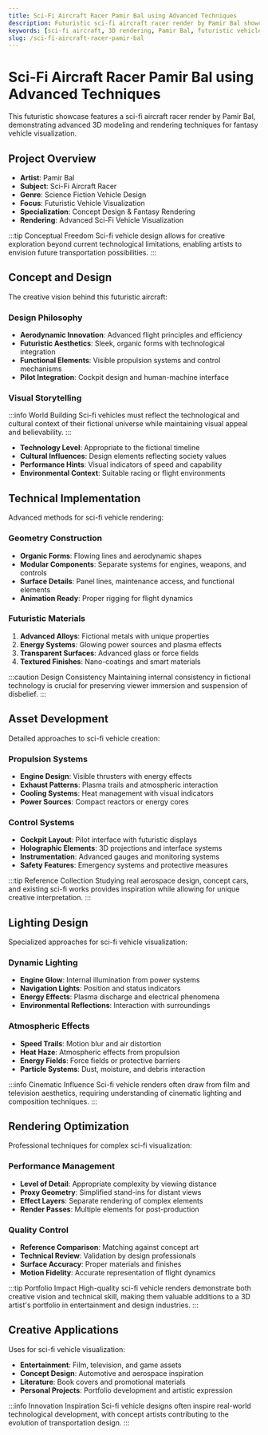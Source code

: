```yaml
---
title: Sci-Fi Aircraft Racer Pamir Bal using Advanced Techniques
description: Futuristic sci-fi aircraft racer render by Pamir Bal showcasing advanced 3D modeling and rendering techniques for fantasy vehicle visualization.
keywords: [sci-fi aircraft, 3D rendering, Pamir Bal, futuristic vehicles, Redshift, concept design, fantasy rendering, vehicle visualization]
slug: /sci-fi-aircraft-racer-pamir-bal
---
```


# Sci-Fi Aircraft Racer Pamir Bal using Advanced Techniques

This futuristic showcase features a sci-fi aircraft racer render by Pamir Bal, demonstrating advanced 3D modeling and rendering techniques for fantasy vehicle visualization.

## Project Overview

- **Artist**: Pamir Bal
- **Subject**: Sci-Fi Aircraft Racer
- **Genre**: Science Fiction Vehicle Design
- **Focus**: Futuristic Vehicle Visualization
- **Specialization**: Concept Design & Fantasy Rendering
- **Rendering**: Advanced Sci-Fi Vehicle Visualization

:::tip Conceptual Freedom
Sci-fi vehicle design allows for creative exploration beyond current technological limitations, enabling artists to envision future transportation possibilities.
:::

## Concept and Design

The creative vision behind this futuristic aircraft:

### Design Philosophy

- **Aerodynamic Innovation**: Advanced flight principles and efficiency
- **Futuristic Aesthetics**: Sleek, organic forms with technological integration
- **Functional Elements**: Visible propulsion systems and control mechanisms
- **Pilot Integration**: Cockpit design and human-machine interface

### Visual Storytelling

:::info World Building
Sci-fi vehicles must reflect the technological and cultural context of their fictional universe while maintaining visual appeal and believability.
:::

- **Technology Level**: Appropriate to the fictional timeline
- **Cultural Influences**: Design elements reflecting society values
- **Performance Hints**: Visual indicators of speed and capability
- **Environmental Context**: Suitable racing or flight environments

## Technical Implementation

Advanced methods for sci-fi vehicle rendering:

### Geometry Construction

- **Organic Forms**: Flowing lines and aerodynamic shapes
- **Modular Components**: Separate systems for engines, weapons, and controls
- **Surface Details**: Panel lines, maintenance access, and functional elements
- **Animation Ready**: Proper rigging for flight dynamics

### Futuristic Materials

1. **Advanced Alloys**: Fictional metals with unique properties
2. **Energy Systems**: Glowing power sources and plasma effects
3. **Transparent Surfaces**: Advanced glass or force fields
4. **Textured Finishes**: Nano-coatings and smart materials

:::caution Design Consistency
Maintaining internal consistency in fictional technology is crucial for preserving viewer immersion and suspension of disbelief.
:::

## Asset Development

Detailed approaches to sci-fi vehicle creation:

### Propulsion Systems

- **Engine Design**: Visible thrusters with energy effects
- **Exhaust Patterns**: Plasma trails and atmospheric interaction
- **Cooling Systems**: Heat management with visual indicators
- **Power Sources**: Compact reactors or energy cores

### Control Systems

- **Cockpit Layout**: Pilot interface with futuristic displays
- **Holographic Elements**: 3D projections and interface systems
- **Instrumentation**: Advanced gauges and monitoring systems
- **Safety Features**: Emergency systems and protective measures

:::tip Reference Collection
Studying real aerospace design, concept cars, and existing sci-fi works provides inspiration while allowing for unique creative interpretation.
:::

## Lighting Design

Specialized approaches for sci-fi vehicle visualization:

### Dynamic Lighting

- **Engine Glow**: Internal illumination from power systems
- **Navigation Lights**: Position and status indicators
- **Energy Effects**: Plasma discharge and electrical phenomena
- **Environmental Reflections**: Interaction with surroundings

### Atmospheric Effects

- **Speed Trails**: Motion blur and air distortion
- **Heat Haze**: Atmospheric effects from propulsion
- **Energy Fields**: Force fields or protective barriers
- **Particle Systems**: Dust, moisture, and debris interaction

:::info Cinematic Influence
Sci-fi vehicle renders often draw from film and television aesthetics, requiring understanding of cinematic lighting and composition techniques.
:::

## Rendering Optimization

Professional techniques for complex sci-fi visualization:

### Performance Management

- **Level of Detail**: Appropriate complexity by viewing distance
- **Proxy Geometry**: Simplified stand-ins for distant views
- **Effect Layers**: Separate rendering of complex elements
- **Render Passes**: Multiple elements for post-production

### Quality Control

- **Reference Comparison**: Matching against concept art
- **Technical Review**: Validation by design professionals
- **Surface Accuracy**: Proper materials and finishes
- **Motion Fidelity**: Accurate representation of flight dynamics

:::tip Portfolio Impact
High-quality sci-fi vehicle renders demonstrate both creative vision and technical skill, making them valuable additions to a 3D artist's portfolio in entertainment and design industries.
:::

## Creative Applications

Uses for sci-fi vehicle visualization:

- **Entertainment**: Film, television, and game assets
- **Concept Design**: Automotive and aerospace inspiration
- **Literature**: Book covers and promotional materials
- **Personal Projects**: Portfolio development and artistic expression

:::info Innovation Inspiration
Sci-fi vehicle designs often inspire real-world technological development, with concept artists contributing to the evolution of transportation design.
:::